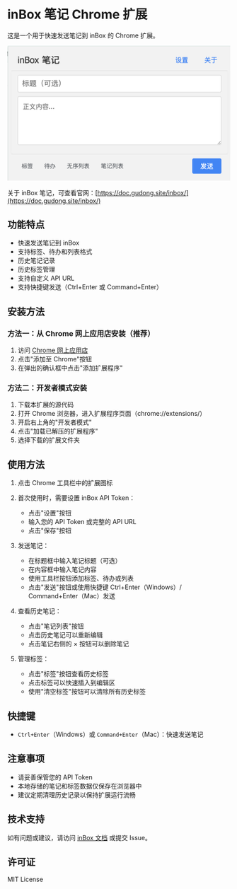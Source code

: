 # inBox 笔记 Chrome 扩展

这是一个用于快速发送笔记到 inBox 的 Chrome 扩展。

![](./images/main.png)

关于 inBox 笔记，可查看官网：[https://doc.gudong.site/inbox/](https://doc.gudong.site/inbox/)

## 功能特点

- 快速发送笔记到 inBox
- 支持标签、待办和列表格式
- 历史笔记记录
- 历史标签管理
- 支持自定义 API URL
- 支持快捷键发送（Ctrl+Enter 或 Command+Enter）

## 安装方法

### 方法一：从 Chrome 网上应用店安装（推荐）

1. 访问 [Chrome 网上应用店](https://chrome.google.com/webstore/detail/inbox-notes/xxx)
2. 点击"添加至 Chrome"按钮
3. 在弹出的确认框中点击"添加扩展程序"

### 方法二：开发者模式安装

1. 下载本扩展的源代码
2. 打开 Chrome 浏览器，进入扩展程序页面（chrome://extensions/）
3. 开启右上角的"开发者模式"
4. 点击"加载已解压的扩展程序"
5. 选择下载的扩展文件夹

## 使用方法

1. 点击 Chrome 工具栏中的扩展图标
2. 首次使用时，需要设置 inBox API Token：
   - 点击"设置"按钮
   - 输入您的 API Token 或完整的 API URL
   - 点击"保存"按钮

3. 发送笔记：
   - 在标题框中输入笔记标题（可选）
   - 在内容框中输入笔记内容
   - 使用工具栏按钮添加标签、待办或列表
   - 点击"发送"按钮或使用快捷键 Ctrl+Enter（Windows）/ Command+Enter（Mac）发送

4. 查看历史笔记：
   - 点击"笔记列表"按钮
   - 点击历史笔记可以重新编辑
   - 点击笔记右侧的 × 按钮可以删除笔记

5. 管理标签：
   - 点击"标签"按钮查看历史标签
   - 点击标签可以快速插入到编辑区
   - 使用"清空标签"按钮可以清除所有历史标签

## 快捷键

- `Ctrl+Enter`（Windows）或 `Command+Enter`（Mac）：快速发送笔记

## 注意事项

- 请妥善保管您的 API Token
- 本地存储的笔记和标签数据仅保存在浏览器中
- 建议定期清理历史记录以保持扩展运行流畅

## 技术支持

如有问题或建议，请访问 [inBox 文档](https://doc.gudong.site/inbox/) 或提交 Issue。

## 许可证

MIT License 